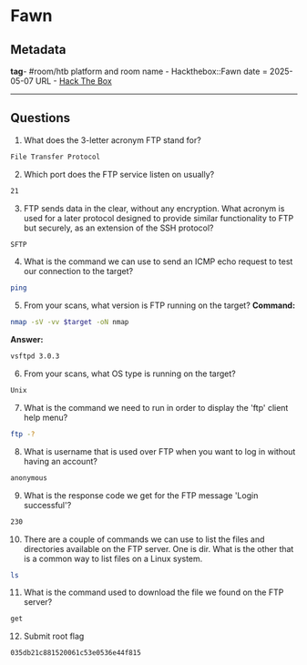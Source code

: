 # Fawn

## Metadata

**tag**- #room/htb 
platform and room name - Hackthebox::Fawn
date = 2025-05-07
URL - [Hack The Box](https://app.hackthebox.com/starting-point)

---

## Questions

1. What does the 3-letter acronym FTP stand for?
```bash
File Transfer Protocol
```
2. Which port does the FTP service listen on usually?
```bash
21
```
3. FTP sends data in the clear, without any encryption. What acronym is used for a later protocol designed to provide similar functionality to FTP but securely, as an extension of the SSH protocol?
```bash
SFTP
```
4. What is the command we can use to send an ICMP echo request to test our connection to the target?
```bash
ping
```
5. From your scans, what version is FTP running on the target?
**Command:**
```bash
nmap -sV -vv $target -oN nmap 
```
**Answer:**
```bash
vsftpd 3.0.3
```
6. From your scans, what OS type is running on the target?
```bash
Unix
```
7. What is the command we need to run in order to display the 'ftp' client help menu?
```bash
ftp -?
```
8. What is username that is used over FTP when you want to log in without having an account?
```bash
anonymous
```
9. What is the response code we get for the FTP message 'Login successful'?
```bash
230
```
10. There are a couple of commands we can use to list the files and directories available on the FTP server. One is dir. What is the other that is a common way to list files on a Linux system.
```bash
ls
```
11. What is the command used to download the file we found on the FTP server?
```bash
get
```
12. Submit root flag
```bash
035db21c881520061c53e0536e44f815
```